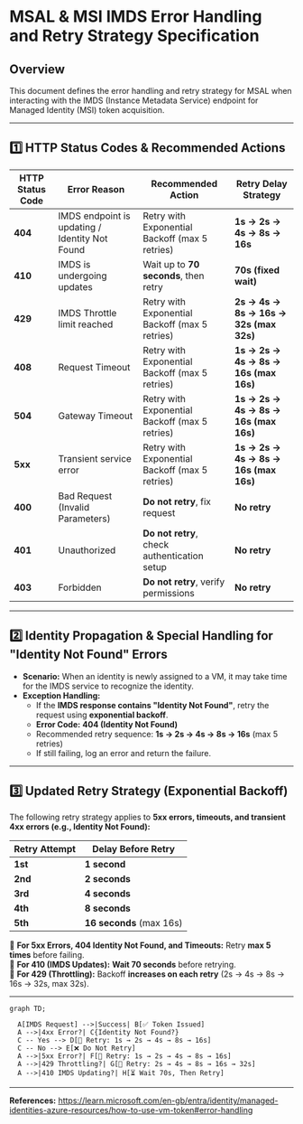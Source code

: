 # MSAL & MSI IMDS Error Handling and Retry Strategy Specification

## Overview
This document defines the error handling and retry strategy for MSAL when interacting with the IMDS (Instance Metadata Service) endpoint for Managed Identity (MSI) token acquisition.

---

## 1️⃣ HTTP Status Codes & Recommended Actions

| **HTTP Status Code** | **Error Reason**                               | **Recommended Action**                      | **Retry Delay Strategy**                 |
|----------------------|-----------------------------------------------|---------------------------------------------|-----------------------------------------|
| **404**             | IMDS endpoint is updating / Identity Not Found | Retry with Exponential Backoff (max 5 retries) | **1s → 2s → 4s → 8s → 16s**            |
| **410**             | IMDS is undergoing updates                    | Wait up to **70 seconds**, then retry      | **70s (fixed wait)**                    |
| **429**             | IMDS Throttle limit reached                   | Retry with Exponential Backoff (max 5 retries) | **2s → 4s → 8s → 16s → 32s (max 32s)**           |
| **408**             | Request Timeout                                | Retry with Exponential Backoff (max 5 retries) | **1s → 2s → 4s → 8s → 16s (max 16s)**            |
| **504**             | Gateway Timeout                               | Retry with Exponential Backoff (max 5 retries) | **1s → 2s → 4s → 8s → 16s (max 16s)**            |
| **5xx**             | Transient service error                        | Retry with Exponential Backoff (max 5 retries) | **1s → 2s → 4s → 8s → 16s (max 16s)**           |
| **400**             | Bad Request (Invalid Parameters)               | **Do not retry**, fix request               | **No retry**                             |
| **401**             | Unauthorized                                  | **Do not retry**, check authentication setup | **No retry**                             |
| **403**             | Forbidden                                     | **Do not retry**, verify permissions       | **No retry**                             |

---

## 2️⃣ Identity Propagation & Special Handling for "Identity Not Found" Errors
- **Scenario:** When an identity is newly assigned to a VM, it may take time for the IMDS service to recognize the identity.
- **Exception Handling:**  
  - If the **IMDS response contains "Identity Not Found"**, retry the request using **exponential backoff**.
  - **Error Code:** **404 (Identity Not Found)**
  - Recommended retry sequence: **1s → 2s → 4s → 8s → 16s** (max 5 retries)
  - If still failing, log an error and return the failure.

---

## 3️⃣ Updated Retry Strategy (Exponential Backoff)
The following retry strategy applies to **5xx errors, timeouts, and transient 4xx errors (e.g., Identity Not Found):**

| **Retry Attempt** | **Delay Before Retry** |
|------------------|----------------------|
| **1st**         | **1 second**         |
| **2nd**         | **2 seconds**         |
| **3rd**         | **4 seconds**         |
| **4th**         | **8 seconds**         |
| **5th**         | **16 seconds** (max 16s) |

🔹 **For 5xx Errors, 404 Identity Not Found, and Timeouts:** Retry **max 5 times** before failing.  
🔹 **For 410 (IMDS Updates):** **Wait 70 seconds** before retrying.  
🔹 **For 429 (Throttling):** Backoff **increases on each retry** (2s → 4s → 8s → 16s → 32s, max 32s).  

---

```mermaid
graph TD;
  
  A[IMDS Request] -->|Success| B[✅ Token Issued]
  A -->|4xx Error?| C{Identity Not Found?}
  C -- Yes --> D[🔄 Retry: 1s → 2s → 4s → 8s → 16s]
  C -- No --> E[❌ Do Not Retry]
  A -->|5xx Error?| F[🔄 Retry: 1s → 2s → 4s → 8s → 16s]
  A -->|429 Throttling?| G[🔄 Retry: 2s → 4s → 8s → 16s → 32s]
  A -->|410 IMDS Updating?| H[⏳ Wait 70s, Then Retry]
```

---

**References:** https://learn.microsoft.com/en-gb/entra/identity/managed-identities-azure-resources/how-to-use-vm-token#error-handling
